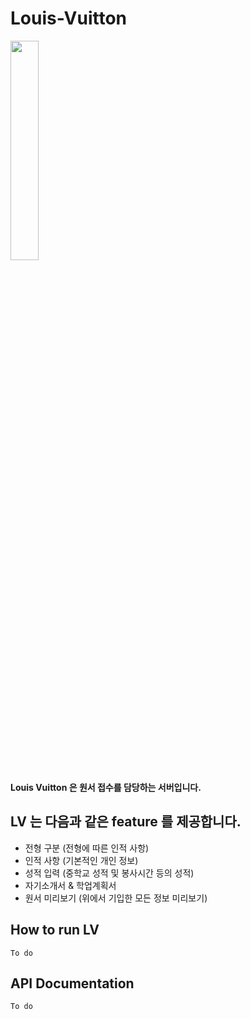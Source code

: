 # Louis-Vuitton 

<img src="https://user-images.githubusercontent.com/30175266/54128132-bec17c80-444e-11e9-8e43-e5060ab87b48.png" width="30%"></img>

**Louis Vuitton 은 원서 접수를 담당하는 서버입니다.**

## LV 는 다음과 같은 feature 를 제공합니다.
- 전형 구분 (전형에 따른 인적 사항)
- 인적 사항 (기본적인 개인 정보)
- 성적 입력 (중학교 성적 및 봉사시간 등의 성적)
- 자기소개서 & 학업계획서
- 원서 미리보기 (위에서 기입한 모든 정보 미리보기)

## How to run LV
``To do``

## API Documentation
``To do``
